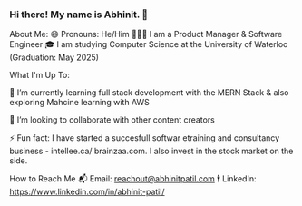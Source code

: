 ### Hi there! My name is Abhinit. 👋

About Me:
😄 Pronouns: He/Him
👩🏽‍💻 I am a Product Manager & Software Engineer
🎓 I am studying Computer Science at the University of Waterloo (Graduation: May 2025)

What I'm Up To:

🌱 I’m currently learning full stack development with the MERN Stack & also exploring Mahcine learning with AWS

👯 I’m looking to collaborate with other content creators

⚡ Fun fact: I have started a succesfull softwar etraining and consultancy business - intellee.ca/ brainzaa.com. I also invest in the stock market on the side.

How to Reach Me
📬 Email: reachout@abhinitpatil.com
🕴 LinkedIn: https://www.linkedin.com/in/abhinit-patil/
